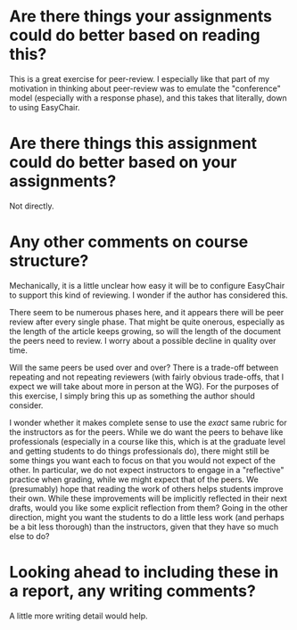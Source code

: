 # Are there things your assignments could do better based on reading this?

This is a great exercise for peer-review. I especially like that part of my motivation in thinking about peer-review was to emulate the "conference" model (especially with a response phase), and this takes that literally, down to using EasyChair.

# Are there things this assignment could do better based on your assignments?

Not directly.

# Any other comments on course structure?

Mechanically, it is a little unclear how easy it will be to configure EasyChair to support this kind of reviewing. I wonder if the author has considered this. 

There seem to be numerous phases here, and it appears there will be peer review after every single phase. That might be quite onerous, especially as the length of the article keeps growing, so will the length of the document the peers need to review. I worry about a possible decline in quality over time.

Will the same peers be used over and over? There is a trade-off between repeating and not repeating reviewers (with fairly obvious trade-offs, that I expect we will take about more in person at the WG). For the purposes of this exercise, I simply bring this up as something the author should consider.

I wonder whether it makes complete sense to use the _exact_ same rubric for the instructors as for the peers. While we do want the peers to behave like professionals (especially in a course like this, which is at the graduate level and getting students to do things professionals do), there might still be some things you want each to focus on that you would not expect of the other. In particular, we do not expect instructors to engage in a "reflective" practice when grading, while we might expect that of the peers. We (presumably) hope that reading the work of others helps students improve their own. While these improvements will be implicitly reflected in their next drafts, would you like some explicit reflection from them? Going in the other direction, might you want the students to do a little less work (and perhaps be a bit less thorough) than the instructors, given that they have so much else to do?

# Looking ahead to including these in a report, any writing comments?

A little more writing detail would help.

